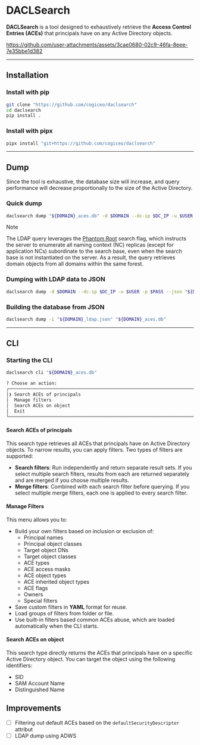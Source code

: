 # DACLSearch

**DACLSearch** is a tool designed to exhaustively retrieve the **Access Control Entries (ACEs)** that principals have on any Active Directory objects.

https://github.com/user-attachments/assets/3cae0680-02c9-46fa-8eee-7e35bbe1d382

---

## Installation

### Install with pip

```bash
git clone "https://github.com/cogiceo/daclsearch"
cd daclsearch
pip install .
```

### Install with pipx

```bash
pipx install "git+https://github.com/cogiceo/daclsearch"
```

---

## Dump

Since the tool is exhaustive, the database size will increase, and query performance will decrease proportionally to the size of the Active Directory.

### Quick dump

```bash
daclsearch dump "${DOMAIN}_aces.db" -d $DOMAIN --dc-ip $DC_IP -u $USER -p $PASS
```

> [!NOTE]
> The LDAP query leverages the [Phantom Root](https://learn.microsoft.com/en-us/openspecs/windows_protocols/ms-adts/782fa852-2aef-42cd-b3d7-3f7a85861289) search flag, which instructs the server to enumerate all naming context (NC) replicas (except for application NCs) subordinate to the search base, even when the search base is not instantiated on the server. As a result, the query retrieves domain objects from all domains within the same forest.

### Dumping with LDAP data to JSON

```bash
daclsearch dump -d $DOMAIN --dc-ip $DC_IP -u $USER -p $PASS --json "${DOMAIN}_ldap.json" "${DOMAIN}_aces.db" 
```

### Building the database from JSON

```bash
daclsearch dump -i "${DOMAIN}_ldap.json" "${DOMAIN}_aces.db" 
```

---

## CLI

### Starting the CLI

```bash
daclsearch cli "${DOMAIN}_aces.db"

? Choose an action: 
┌─────────────────────────────────────────────────────────────────────────────────────────┐
│❯ Search ACEs of principals                                                              │
│  Manage filters                                                                         │ 
│  Search ACEs on object                                                                  │
│  Exit                                                                                   │
└─────────────────────────────────────────────────────────────────────────────────────────┘
```

#### Search ACEs of principals

This search type retrieves all ACEs that principals have on Active Directory objects.
To narrow results, you can apply filters. Two types of filters are supported:

- **Search filters**: Run independently and return separate result sets. If you select multiple search filters, results from each are returned separately and are merged if you choose multiple results.
- **Merge filters**: Combined with each search filter before querying. If you select multiple merge filters, each one is applied to every search filter.

#### Manage Filters

This menu allows you to:

- Build your own filters based on inclusion or exclusion of:
  - Principal names
  - Principal object classes
  - Target object DNs
  - Target object classes
  - ACE types 
  - ACE access masks
  - ACE object types
  - ACE inherited object types
  - ACE flags
  - Owners
  - Special filters
- Save custom filters in **YAML** format for reuse.
- Load groups of filters from folder or file.
- Use built-in filters based common ACEs abuse, which are loaded automatically when the CLI starts.

#### Search ACEs on object

This search type directly returns the ACEs that principals have on a specific Active Directory object. You can target the object using the following identifiers:

- SID
- SAM Account Name
- Distinguished Name

## Improvements

- [ ] Filtering out default ACEs based on the `defaultSecurityDescriptor` attribut
- [ ] LDAP dump using ADWS
